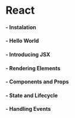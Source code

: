 # React
#### - Instalation
#### - Hello World
#### - Introducing JSX
#### - Rendering Elements
#### - Components and Props
#### - State and Lifecycle
#### - Handling Events
